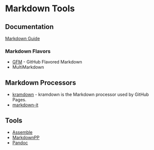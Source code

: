 # Markdown Tools

## Documentation

[Markdown Guide][md-guide]

[md-guide]: <https://www.markdownguide.org>

### Markdown Flavors

* [GFM][] - GitHub Flavored Markdown
* MultiMarkdown

[gfm]: <https://github.github.com/gfm/>

## Markdown Processors

* [kramdown][] - kramdown is the Markdown processor used by GitHub Pages.
* [markdown-it][]

[kramdown]: <https://kramdown.gettalong.org>
[markdown-it]: <https://markdown-it.github.io>

## Tools

* [Assemble][]
* [MarkdownPP][md-pp]
* [Pandoc][]

[assemble]: <http://assemble.io/docs/Markdown.html>
[md-pp]: <>
[pandoc]: <>
